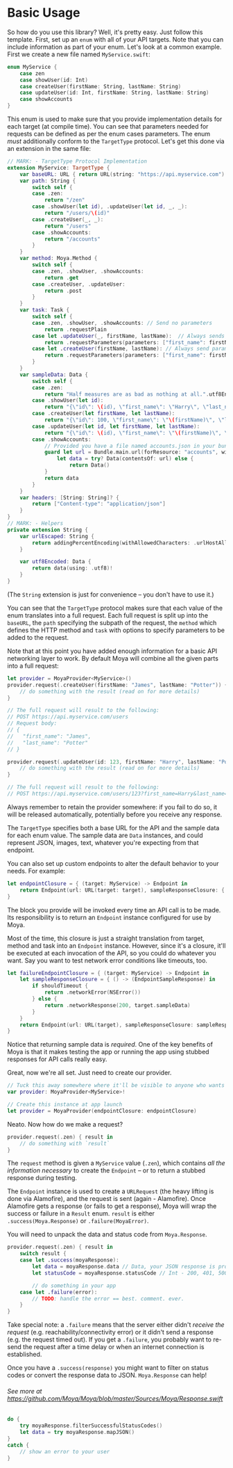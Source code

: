 # Basic Usage

So how do you use this library? Well, it's pretty easy. Just follow this
template. First, set up an `enum` with all of your API targets. Note that you
can include information as part of your enum. Let's look at a common example. First we create a new file named `MyService.swift`:

```swift
enum MyService {
    case zen
    case showUser(id: Int)
    case createUser(firstName: String, lastName: String)
    case updateUser(id: Int, firstName: String, lastName: String)
    case showAccounts
}
```

This enum is used to make sure that you provide implementation details for each
target (at compile time). You can see that parameters needed for requests can be defined as per the enum cases parameters. The enum *must* additionally conform to the `TargetType` protocol. Let's get this done via an extension in the same file:

```swift
// MARK: - TargetType Protocol Implementation
extension MyService: TargetType {
    var baseURL: URL { return URL(string: "https://api.myservice.com")! }
    var path: String {
        switch self {
        case .zen:
            return "/zen"
        case .showUser(let id), .updateUser(let id, _, _):
            return "/users/\(id)"
        case .createUser(_, _):
            return "/users"
        case .showAccounts:
            return "/accounts"
        }
    }
    var method: Moya.Method {
        switch self {
        case .zen, .showUser, .showAccounts:
            return .get
        case .createUser, .updateUser:
            return .post
        }
    }
    var task: Task {
        switch self {
        case .zen, .showUser, .showAccounts: // Send no parameters
            return .requestPlain
        case let .updateUser(_, firstName, lastName):  // Always sends parameters in URL, regardless of which HTTP method is used
            return .requestParameters(parameters: ["first_name": firstName, "last_name": lastName], encoding: URLEncoding.queryString)
        case let .createUser(firstName, lastName): // Always send parameters as JSON in request body
            return .requestParameters(parameters: ["first_name": firstName, "last_name": lastName], encoding: JSONEncoding.default)
        }
    }
    var sampleData: Data {
        switch self {
        case .zen:
            return "Half measures are as bad as nothing at all.".utf8Encoded
        case .showUser(let id):
            return "{\"id\": \(id), \"first_name\": \"Harry\", \"last_name\": \"Potter\"}".utf8Encoded
        case .createUser(let firstName, let lastName):
            return "{\"id\": 100, \"first_name\": \"\(firstName)\", \"last_name\": \"\(lastName)\"}".utf8Encoded
        case .updateUser(let id, let firstName, let lastName):
            return "{\"id\": \(id), \"first_name\": \"\(firstName)\", \"last_name\": \"\(lastName)\"}".utf8Encoded
        case .showAccounts:
            // Provided you have a file named accounts.json in your bundle.
            guard let url = Bundle.main.url(forResource: "accounts", withExtension: "json"),
                let data = try? Data(contentsOf: url) else {
                    return Data()
            }
            return data
        }
    }
    var headers: [String: String]? {
        return ["Content-type": "application/json"]
    }
}
// MARK: - Helpers
private extension String {
    var urlEscaped: String {
        return addingPercentEncoding(withAllowedCharacters: .urlHostAllowed)!
    }

    var utf8Encoded: Data {
        return data(using: .utf8)!
    }
}
```

(The `String` extension is just for convenience – you don't have to use it.)

You can see that the `TargetType` protocol makes sure that each value of the enum translates into a full request. Each full request is split up into the `baseURL`, the `path` specifying the subpath of the request, the `method` which defines the HTTP method and `task` with options to specify parameters to be added to the request.

Note that at this point you have added enough information for a basic API networking layer to work. By default Moya will combine all the given parts into a full request:

```swift
let provider = MoyaProvider<MyService>()
provider.request(.createUser(firstName: "James", lastName: "Potter")) { result in
    // do something with the result (read on for more details)
}

// The full request will result to the following:
// POST https://api.myservice.com/users
// Request body:
// {
//   "first_name": "James",
//   "last_name": "Potter"
// }

provider.request(.updateUser(id: 123, firstName: "Harry", lastName: "Potter")) { result in
    // do something with the result (read on for more details)
}

// The full request will result to the following:
// POST https://api.myservice.com/users/123?first_name=Harry&last_name=Potter
```

Always remember to retain the provider somewhere: if you fail to do so, it will be released automatically, potentially before you receive any response.

The `TargetType` specifies both a base URL for the API and the sample data for
each enum value. The sample data are `Data` instances, and could represent
JSON, images, text, whatever you're expecting from that endpoint.

You can also set up custom endpoints to alter the default behavior to your needs. For example:

```swift
let endpointClosure = { (target: MyService) -> Endpoint in
    return Endpoint(url: URL(target: target), sampleResponseClosure: {.networkResponse(200, target.sampleData)}, method: target.method, task: target.task, httpHeaderFields: target.headers)
}
```

The block you provide will be invoked every time an API call is to be made. Its
responsibility is to return an `Endpoint` instance configured for use by Moya.

Most of the time, this closure is just a straight translation from target,
method and task into an `Endpoint` instance. However, since it's a
closure, it'll be executed at each invocation of the API, so you could do
whatever you want. Say you want to test network error conditions like timeouts, too.

```swift
let failureEndpointClosure = { (target: MyService) -> Endpoint in
    let sampleResponseClosure = { () -> (EndpointSampleResponse) in
        if shouldTimeout {
            return .networkError(NSError())
        } else {
            return .networkResponse(200, target.sampleData)
        }
    }
    return Endpoint(url: URL(target), sampleResponseClosure: sampleResponseClosure, method: target.method, task: target.task, httpHeaderFields: target.headers)
}
```

Notice that returning sample data is *required*. One of the key benefits of Moya
is that it makes testing the app or running the app using stubbed responses for
API calls really easy.

Great, now we're all set. Just need to create our provider.

```swift
// Tuck this away somewhere where it'll be visible to anyone who wants to use it
var provider: MoyaProvider<MyService>!

// Create this instance at app launch
let provider = MoyaProvider(endpointClosure: endpointClosure)
```

Neato. Now how do we make a request?

```swift
provider.request(.zen) { result in
    // do something with `result`
}
```

The `request` method is given a `MyService` value (`.zen`), which contains *all the
information necessary* to create the `Endpoint` – or to return a stubbed
response during testing.

The `Endpoint` instance is used to create a `URLRequest` (the heavy lifting is
done via Alamofire), and the request is sent (again - Alamofire).  Once
Alamofire gets a response (or fails to get a response), Moya will wrap the
success or failure in a `Result` enum.  `result` is either
`.success(Moya.Response)` or `.failure(MoyaError)`.

You will need to unpack the data and status code from `Moya.Response`.

```swift
provider.request(.zen) { result in
    switch result {
    case let .success(moyaResponse):
        let data = moyaResponse.data // Data, your JSON response is probably in here!
        let statusCode = moyaResponse.statusCode // Int - 200, 401, 500, etc

        // do something in your app
    case let .failure(error):
        // TODO: handle the error == best. comment. ever.
    }
}
```

Take special note: a `.failure` means that the server either didn't *receive the
request* (e.g. reachability/connectivity error) or it didn't send a response
(e.g. the request timed out). If you get a `.failure`, you probably want to
re-send the request after a time delay or when an internet connection is
established.

Once you have a `.success(response)` you might want to filter on status codes or
convert the response data to JSON. `Moya.Response` can help!

###### See more at <https://github.com/Moya/Moya/blob/master/Sources/Moya/Response.swift>

```swift
do {
    try moyaResponse.filterSuccessfulStatusCodes()
    let data = try moyaResponse.mapJSON()
}
catch {
    // show an error to your user
}
```
